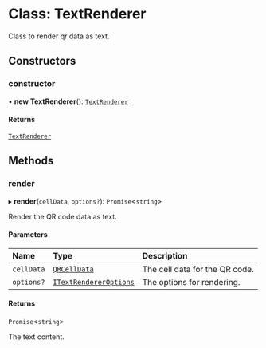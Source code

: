 # Class: TextRenderer

Class to render qr data as text.

## Constructors

### constructor

• **new TextRenderer**(): [`TextRenderer`](TextRenderer.md)

#### Returns

[`TextRenderer`](TextRenderer.md)

## Methods

### render

▸ **render**(`cellData`, `options?`): `Promise`\<`string`\>

Render the QR code data as text.

#### Parameters

| Name | Type | Description |
| :------ | :------ | :------ |
| `cellData` | [`QRCellData`](../modules.md#qrcelldata) | The cell data for the QR code. |
| `options?` | [`ITextRendererOptions`](../interfaces/ITextRendererOptions.md) | The options for rendering. |

#### Returns

`Promise`\<`string`\>

The text content.
